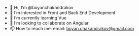 - 👋 Hi, I’m @boyanchakandrakov
- 👀 I’m interested in Front and Back End Development
- 🌱 I’m currently learning Vue
- 💞️ I’m looking to collaborate on Angular
- 📫 How to reach me: email: boyan.chakandrakov@gmail.com

<!---
boyanchakandrakov/boyanchakandrakov is a ✨ special ✨ repository because its `README.md` (this file) appears on your GitHub profile.
You can click the Preview link to take a look at your changes.
--->

